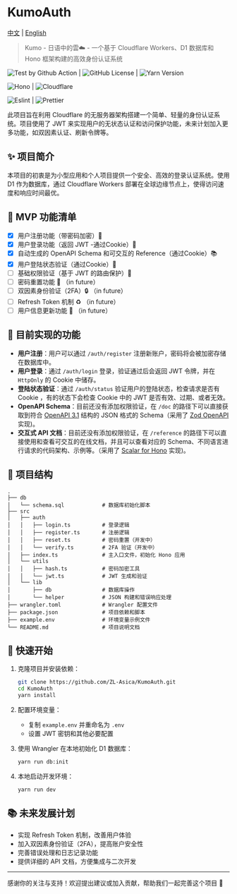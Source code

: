 # KumoAuth

[中文](./README.md) | [English](./README_EN.md)

> Kumo - 日语中的雲☁️ - 一个基于 Cloudflare Workers、D1 数据库和 Hono 框架构建的高效身份认证系统

![Test by Github Action](https://img.shields.io/github/actions/workflow/status/ZL-Asica/KumoAuth/auto-test.yml?logo=github&label=Test) | ![GitHub License](https://img.shields.io/github/license/ZL-Asica/KumoAuth) | ![Yarn Version](https://img.shields.io/github/package-json/packageManager/ZL-Asica/KumoAuth?label=&logo=yarn&logoColor=fff)

![Hono](https://img.shields.io/badge/Hono-E36002?logo=hono&logoColor=fff) | ![Cloudflare](https://img.shields.io/badge/Cloudflare-F38020?logo=Cloudflare&logoColor=white)

![Eslint](https://img.shields.io/badge/eslint-4B32C3?logo=eslint&logoColor=white) | ![Prettier](https://img.shields.io/badge/Prettier-F7B93E?logo=Prettier&logoColor=white)

此项目旨在利用 Cloudflare 的无服务器架构搭建一个简单、轻量的身份认证系统。项目使用了 JWT 来实现用户的无状态认证和访问保护功能，未来计划加入更多功能，如双因素认证、刷新令牌等。

## ✨ 项目简介

本项目的初衷是为小型应用和个人项目提供一个安全、高效的登录认证系统。使用 D1 作为数据库，通过 Cloudflare Workers 部署在全球边缘节点上，使得访问速度和响应时间最优。

## 🎯 MVP 功能清单

- [x] 用户注册功能（带密码加密）📝
- [x] 用户登录功能（返回 JWT -通过Cookie）🔑
- [x] 自动生成的 OpenAPI Schema 和可交互的 Reference（通过Cookie）📚
- [x] 用户登陆状态验证（通过Cookie）🔄
- [ ] 基础权限验证（基于 JWT 的路由保护）🔐
- [ ] 密码重置功能 🔄 （in future）
- [ ] 双因素身份验证（2FA）🔒 （in future）
- [ ] Refresh Token 机制 ♻️ （in future）
- [ ] 用户信息更新功能 👤 （in future）

## 📜 目前实现的功能

- **用户注册**：用户可以通过 `/auth/register` 注册新账户，密码将会被加密存储在数据库中。
- **用户登录**：通过 `/auth/login` 登录，验证通过后会返回 JWT 令牌，并在 `HttpOnly` 的 Cookie 中储存。
- **登陆状态验证**：通过 `/auth/status` 验证用户的登陆状态，检查请求是否有 Cookie ，有的状态下会检查 Cookie 中的 JWT 是否有效、过期、或者无效。
- **OpenAPI Schema**：目前还没有添加权限验证，在 `/doc` 的路径下可以直接获取到符合 [OpenAPI 3.1](https://spec.openapis.org/oas/v3.1.0.html) 结构的 JSON 格式的 Schema（采用了 [Zod OpenAPI](https://hono.dev/examples/zod-openapi) 实现)。
- **交互式 API 文档**：目前还没有添加权限验证，在 `/reference` 的路径下可以直接使用和查看可交互的在线文档，并且可以查看对应的 Schema、不同语言进行请求的代码架构、示例等。（采用了 [Scalar for Hono](https://github.com/scalar/scalar/blob/main/packages/hono-api-reference/README.md) 实现)。

## 📂 项目结构

```plaintext
.
├── db
│   └── schema.sql            # 数据库初始化脚本
├── src
│   ├── auth
│   │   ├── login.ts          # 登录逻辑
│   │   ├── register.ts       # 注册逻辑
│   │   ├── reset.ts          # 密码重置（开发中）
│   │   └── verify.ts         # 2FA 验证（开发中）
│   ├── index.ts              # 主入口文件，初始化 Hono 应用
│   └── utils
│   │   ├── hash.ts           # 密码加密工具
│   │   └── jwt.ts            # JWT 生成和验证
│   └── lib
│       ├── db                # 数据库操作
│       └── helper            # JSON 构建和错误响应处理
├── wrangler.toml             # Wrangler 配置文件
├── package.json              # 项目依赖和脚本
├── example.env               # 环境变量示例文件
└── README.md                 # 项目说明文档
```

## 🚀 快速开始

1. 克隆项目并安装依赖：

   ```bash
   git clone https://github.com/ZL-Asica/KumoAuth.git
   cd KumoAuth
   yarn install
   ```

2. 配置环境变量：

   - 复制 `example.env` 并重命名为 `.env`
   - 设置 JWT 密钥和其他必要配置

3. 使用 Wrangler 在本地初始化 D1 数据库：

   ```bash
   yarn run db:init
   ```

4. 本地启动开发环境：

   ```bash
   yarn run dev
   ```

## 📚 未来发展计划

- 实现 Refresh Token 机制，改善用户体验
- 加入双因素身份验证（2FA），提高账户安全性
- 完善错误处理和日志记录功能
- 提供详细的 API 文档，方便集成与二次开发

---

感谢你的关注与支持！欢迎提出建议或加入贡献，帮助我们一起完善这个项目 🙌
